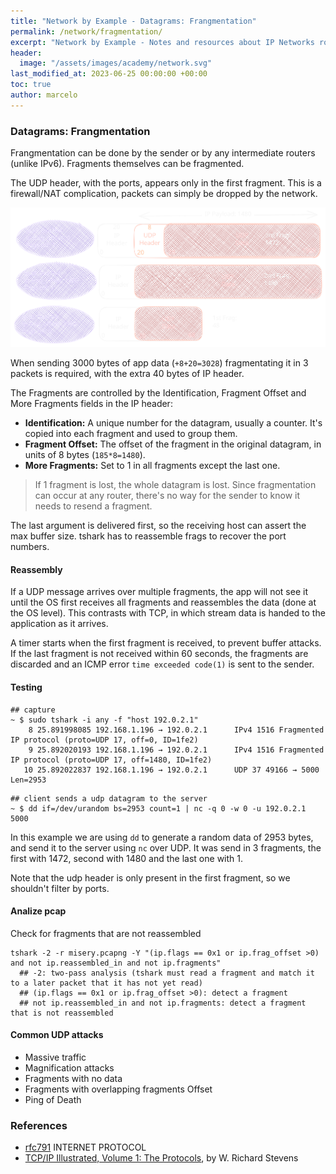 ```yaml
---
title: "Network by Example - Datagrams: Frangmentation"
permalink: /network/fragmentation/
excerpt: "Network by Example - Notes and resources about IP Networks routing and switching"
header:
  image: "/assets/images/academy/network.svg"
last_modified_at: 2023-06-25 00:00:00 +00:00
toc: true
author: marcelo
---
```



### Datagrams: Frangmentation

Frangmentation can be done by the sender or by any intermediate routers (unlike IPv6). Fragments themselves can be fragmented.

The UDP header, with the ports, appears only in the first fragment. This is a firewall/NAT complication, packets can simply be dropped by the network.


![3.1.0-fragmentation](/assets/images/network/3.1.0-fragmentation.svg)

When sending 3000 bytes of app data (`+8+20=3028`) fragmentating it in 3 packets is required, with the extra 40 bytes of IP header.

The Fragments are controlled by the Identification, Fragment Offset and More Fragments fields in the IP header:
* **Identification:** A unique number for the datagram, usually a counter. It's copied into each fragment and used to group them.
* **Fragment Offset:** The offset of the fragment in the original datagram, in units of 8 bytes (`185*8=1480`).
* **More Fragments:** Set to 1 in all fragments except the last one.

> If 1 fragment is lost, the whole datagram is lost.
Since fragmentation can occur at any router, there's no way for the sender to know it needs to resend a fragment.

The last argument is delivered first, so the receiving host can assert the max buffer size.
tshark has to reassemble frags to recover the port numbers.

#### Reassembly

If a UDP message arrives over multiple fragments, the app will not see it until the OS first receives all fragments and reassembles the data (done at the OS level).
This contrasts with TCP, in which stream data is handed to the application as it arrives.

A timer starts when the first fragment is received, to prevent buffer attacks.
If the last fragment is not received within 60 seconds, the fragments are discarded and an ICMP error `time exceeded code(1)` is sent to the sender.


#### Testing

```console
## capture
~ $ sudo tshark -i any -f "host 192.0.2.1"
    8 25.891998085 192.168.1.196 → 192.0.2.1      IPv4 1516 Fragmented IP protocol (proto=UDP 17, off=0, ID=1fe2)
    9 25.892020193 192.168.1.196 → 192.0.2.1      IPv4 1516 Fragmented IP protocol (proto=UDP 17, off=1480, ID=1fe2)
   10 25.892022837 192.168.1.196 → 192.0.2.1      UDP 37 49166 → 5000 Len=2953
```

```console
## client sends a udp datagram to the server
~ $ dd if=/dev/urandom bs=2953 count=1 | nc -q 0 -w 0 -u 192.0.2.1 5000
```

In this example we are using `dd` to generate a random data of 2953 bytes, and send it to the server using `nc` over UDP.
It was send in 3 fragments, the first with 1472, second with 1480 and the last one with 1.

Note that the udp header is only present in the first fragment, so we shouldn't filter by ports.

#### Analize pcap

Check for fragments that are not reassembled
```console
tshark -2 -r misery.pcapng -Y "(ip.flags == 0x1 or ip.frag_offset >0) and not ip.reassembled_in and not ip.fragments"
  ## -2: two-pass analysis (tshark must read a fragment and match it to a later packet that it has not yet read)
  ## (ip.flags == 0x1 or ip.frag_offset >0): detect a fragment
  ## not ip.reassembled_in and not ip.fragments: detect a fragment that is not reassembled
```

#### Common UDP attacks

* Massive traffic
* Magnification attacks
* Fragments with no data
* Fragments with overlapping fragments Offset
* Ping of Death

### References
* [rfc791](https://datatracker.ietf.org/doc/html/rfc791) INTERNET PROTOCOL
* [TCP/IP Illustrated, Volume 1: The Protocols](https://www.amazon.com/-/pt/dp-0321336313/dp/0321336313/), by W. Richard Stevens
